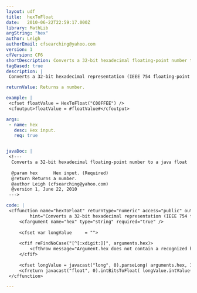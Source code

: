 ```yaml
---
layout: udf
title:  hexToFloat
date:   2010-06-22T22:59:17.000Z
library: MathLib
argString: "hex"
author: Leigh
authorEmail: cfsearching@yahoo.com
version: 1
cfVersion: CF6
shortDescription: Converts a 32-bit hexadecimal floating-point number to a java float
tagBased: true
description: |
 Converts a 32-bit hexadecimal representation (IEEE 754 floating-point number) to a java Float

returnValue: Returns a number.

example: |
 <cfset floatValue = HexToFloat("C00FFEE") />
 <cfoutput>floatValue = #floatValue#</cfoutput>

args:
 - name: hex
   desc: Hex input.
   req: true


javaDoc: |
 <!---
  Converts a 32-bit hexadecimal floating-point number to a java float
  
  @param hex      Hex input. (Required)
  @return Returns a number. 
  @author Leigh (cfsearching@yahoo.com) 
  @version 1, June 22, 2010 
 --->

code: |
 <cffunction name="hexToFloat" returntype="numeric" access="public" output="false"
         hint="Converts a 32-bit hexadecimal representation (IEEE 754 floating-point number) to a java Float">
     <cfargument name="hex" type="string" required="true" />
 
     <cfset var longValue     = "">
 
     <cfif reFindNoCase("[^[:xdigit:]]", arguments.hex)>
         <cfthrow message="Argument.hex does not contain a recognized hexidecimal string" type="InvalidArgument" />
     </cfif>
     
     <cfset longValue = javacast("long", 0).parseLong( arguments.hex, 16 ) />
     <cfreturn javacast("float", 0).intBitsToFloat( longValue.intValue() ) />
 </cffunction>

---
```


